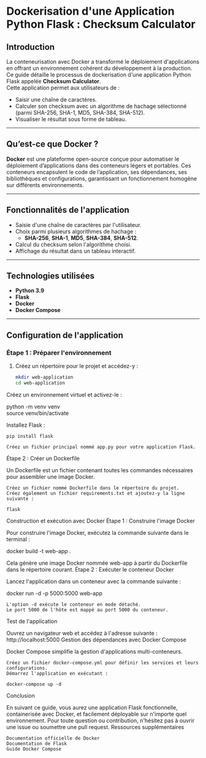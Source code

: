 # Dockerisation d'une Application Python Flask : Checksum Calculator

## Introduction  
La conteneurisation avec Docker a transformé le déploiement d'applications en offrant un environnement cohérent du développement à la production. Ce guide détaille le processus de dockerisation d'une application Python Flask appelée **Checksum Calculator**.  
Cette application permet aux utilisateurs de :  
- Saisir une chaîne de caractères.  
- Calculer son checksum avec un algorithme de hachage sélectionné (parmi SHA-256, SHA-1, MD5, SHA-384, SHA-512).  
- Visualiser le résultat sous forme de tableau.

---

## Qu’est-ce que Docker ?  
**Docker** est une plateforme open-source conçue pour automatiser le déploiement d’applications dans des conteneurs légers et portables. Ces conteneurs encapsulent le code de l’application, ses dépendances, ses bibliothèques et configurations, garantissant un fonctionnement homogène sur différents environnements.

---

## Fonctionnalités de l'application  
- Saisie d'une chaîne de caractères par l'utilisateur.  
- Choix parmi plusieurs algorithmes de hachage :  
  - **SHA-256**, **SHA-1**, **MD5**, **SHA-384**, **SHA-512**.  
- Calcul du checksum selon l'algorithme choisi.  
- Affichage du résultat dans un tableau interactif.

---

## Technologies utilisées  
- **Python 3.9**  
- **Flask**  
- **Docker**  
- **Docker Compose**  

---

## Configuration de l'application  

### Étape 1 : Préparer l'environnement  
1. Créez un répertoire pour le projet et accédez-y :  
   ```bash
   mkdir web-application  
   cd web-application  


  Créez un environnement virtuel et activez-le :
  

python -m venv venv  
source venv/bin/activate  

Installez Flask :

    pip install flask  

    Créez un fichier principal nommé app.py pour votre application Flask.

Étape 2 : Créer un Dockerfile

Un Dockerfile est un fichier contenant toutes les commandes nécessaires pour assembler une image Docker.

    Créez un fichier nommé Dockerfile dans le répertoire du projet.
    Créez également un fichier requirements.txt et ajoutez-y la ligne suivante :

    flask  

Construction et exécution avec Docker
Étape 1 : Construire l'image Docker

Pour construire l'image Docker, exécutez la commande suivante dans le terminal :

docker build -t web-app .  

Cela génère une image Docker nommée web-app à partir du Dockerfile dans le répertoire courant.
Étape 2 : Exécuter le conteneur Docker

Lancez l'application dans un conteneur avec la commande suivante :

docker run -d -p 5000:5000 web-app  

    L'option -d exécute le conteneur en mode détaché.
    Le port 5000 de l'hôte est mappé au port 5000 du conteneur.

Test de l'application

Ouvrez un navigateur web et accédez à l'adresse suivante :
http://localhost:5000
Gestion des dépendances avec Docker Compose

Docker Compose simplifie la gestion d'applications multi-conteneurs.

    Créez un fichier docker-compose.yml pour définir les services et leurs configurations.
    Démarrez l'application en exécutant :

    docker-compose up -d  

Conclusion

En suivant ce guide, vous aurez une application Flask fonctionnelle, containerisée avec Docker, et facilement déployable sur n'importe quel environnement. Pour toute question ou contribution, n'hésitez pas à ouvrir une issue ou soumettre une pull request.
Ressources supplémentaires

    Documentation officielle de Docker
    Documentation de Flask
    Guide Docker Compose


